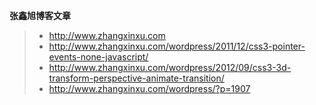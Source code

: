
**张鑫旭博客文章**

>- http://www.zhangxinxu.com
>-  http://www.zhangxinxu.com/wordpress/2011/12/css3-pointer-events-none-javascript/
>-  http://www.zhangxinxu.com/wordpress/2012/09/css3-3d-transform-perspective-animate-transition/
>- http://www.zhangxinxu.com/wordpress/?p=1907













